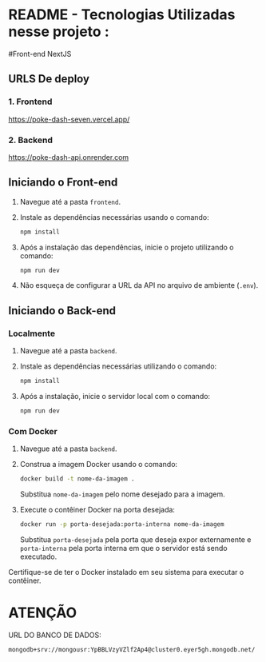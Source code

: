 # README - Tecnologias Utilizadas nesse projeto : 

#Front-end 
NextJS

## URLS De deploy

### 1. Frontend

 https://poke-dash-seven.vercel.app/

### 2. Backend

 https://poke-dash-api.onrender.com

## Iniciando o Front-end

1. Navegue até a pasta `frontend`.

2. Instale as dependências necessárias usando o comando:

   ```bash
   npm install
   ```
3. Após a instalação das dependências, inicie o projeto utilizando o comando:

   ```bash
   npm run dev
   ```
4. Não esqueça de configurar a URL da API no arquivo de ambiente (`.env`).

## Iniciando o Back-end

### Localmente

1. Navegue até a pasta `backend`.

2. Instale as dependências necessárias utilizando o comando:

   ```bash
   npm install
   ```
3. Após a instalação, inicie o servidor local com o comando:

   ```bash
   npm run dev
   ```

### Com Docker

1. Navegue até a pasta `backend`.

2. Construa a imagem Docker usando o comando:

   ```bash
   docker build -t nome-da-imagem .
   ```
   Substitua `nome-da-imagem` pelo nome desejado para a imagem.

3. Execute o contêiner Docker na porta desejada:

   ```bash
   docker run -p porta-desejada:porta-interna nome-da-imagem
   ```
   Substitua `porta-desejada` pela porta que deseja expor externamente e `porta-interna` pela porta interna em que o servidor está sendo executado.

Certifique-se de ter o Docker instalado em seu sistema para executar o contêiner.

# ATENÇÃO

URL DO BANCO DE DADOS:

```bash
mongodb+srv://mongousr:YpBBLVzyVZlf2Ap4@cluster0.eyer5gh.mongodb.net/
```
